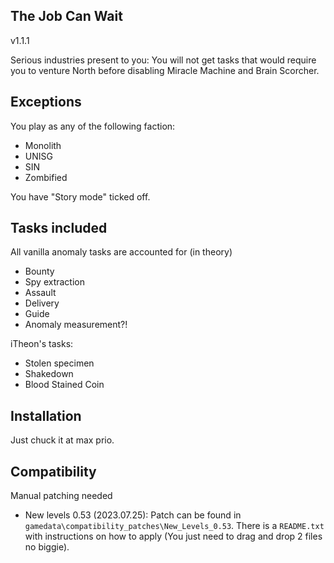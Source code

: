 ## The Job Can Wait  
v1.1.1

Serious industries present to you: You will not get tasks that would require you to venture North before disabling Miracle Machine and Brain Scorcher.

## Exceptions
You play as any of the following faction:
- Monolith
- UNISG
- SIN
- Zombified

You have "Story mode" ticked off.

## Tasks included
All vanilla anomaly tasks are accounted for (in theory)
- Bounty
- Spy extraction
- Assault
- Delivery
- Guide
- Anomaly measurement?!

iTheon's tasks:
- Stolen specimen
- Shakedown
- Blood Stained Coin

## Installation
Just chuck it at max prio.

## Compatibility
Manual patching needed
- New levels 0.53 (2023.07.25): Patch can be found in `gamedata\compatibility_patches\New_Levels_0.53`. There is a `README.txt` with instructions on how to apply (You just need to drag and drop 2 files no biggie).
